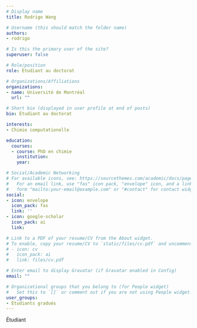 ```yaml
---
# Display name
title: Rodrigo Wang

# Username (this should match the folder name)
authors:
- rodrigo

# Is this the primary user of the site?
superuser: false

# Role/position
role: Étudiant au doctorat

# Organizations/Affiliations
organizations:
- name: Université de Montréal
  url: ""

# Short bio (displayed in user profile at end of posts)
bio: Étudiant au doctorat

interests:
- Chimie computationelle

education:
  courses:
  - course: PhD en chimie
    institution: 
    year: 

# Social/Academic Networking
# For available icons, see: https://sourcethemes.com/academic/docs/page-builder/#icons
#   For an email link, use "fas" icon pack, "envelope" icon, and a link in the
#   form "mailto:your-email@example.com" or "#contact" for contact widget.
social:
- icon: envelope
  icon_pack: fas
  link: ''
- icon: google-scholar
  icon_pack: ai
  link: 

# Link to a PDF of your resume/CV from the About widget.
# To enable, copy your resume/CV to `static/files/cv.pdf` and uncomment the lines below.
# - icon: cv
#   icon_pack: ai
#   link: files/cv.pdf

# Enter email to display Gravatar (if Gravatar enabled in Config)
email: ""

# Organizational groups that you belong to (for People widget)
#   Set this to `[]` or comment out if you are not using People widget.
user_groups:
- Étudiants gradués
---
```


Étudiant
